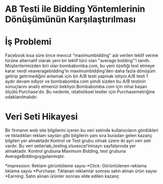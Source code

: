 # AB Testi ile Bidding Yöntemlerinin Dönüşümünün Karşılaştırılması

# İş Problemi

Facebook kısa süre önce mevcut "maximumbidding" adı verilen teklif verme türüne alternatif olarak yeni bir teklif türü olan "average bidding"’i tanıttı. Müşterilerimizden biri olan bombabomba.com, bu yeni özelliği test etmeye karar verdi veaveragebidding'in maximumbidding'den daha fazla dönüşüm getirip getirmediğini anlamak için bir A/B testi yapmak istiyor.A/B testi 1 aydır devam ediyor ve bombabomba.com şimdi sizden bu A/B testinin sonuçlarını analiz etmenizi bekliyor.Bombabomba.com için nihai başarı ölçütü Purchase'dır. Bu nedenle, istatistiksel testler için Purchasemetriğine odaklanılmalıdır.

# Veri Seti Hikayesi


Bir firmanın web site bilgilerini içeren bu veri setinde kullanıcıların gördükleri ve tıkladıkları reklam sayıları gibi bilgilerin yanı sıra buradan gelen kazanç bilgileri yer almaktadır.Kontrol ve Test grubu olmak üzere iki ayrı veri seti vardır. Bu veri setleriab_testing.xlsxexcel’ininayrı sayfalarında yer almaktadır. Kontrol grubuna Maximum Bidding, test grubuna AverageBiddinguygulanmıştır.

*impression: Reklam görüntüleme sayısı
*Click: Görüntülenen reklama tıklama sayısı
*Purchase: Tıklanan reklamlar sonrası satın alınan ürün sayısı
*Earning: Satın alınan ürünler sonrası elde edilen kazanç
